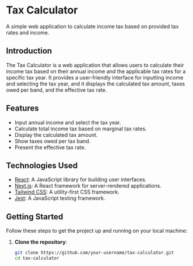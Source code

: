 # Tax Calculator

A simple web application to calculate income tax based on provided tax rates and income.

## Introduction

The Tax Calculator is a web application that allows users to calculate their income tax based on their annual income and the applicable tax rates for a specific tax year. It provides a user-friendly interface for inputting income and selecting the tax year, and it displays the calculated tax amount, taxes owed per band, and the effective tax rate.

## Features

- Input annual income and select the tax year.
- Calculate total income tax based on marginal tax rates.
- Display the calculated tax amount.
- Show taxes owed per tax band.
- Present the effective tax rate.

## Technologies Used

- [React](https://reactjs.org/): A JavaScript library for building user interfaces.
- [Next.js](https://nextjs.org/): A React framework for server-rendered applications.
- [Tailwind CSS](https://tailwindcss.com/): A utility-first CSS framework.
- [Jest](https://jestjs.io/): A JavaScript testing framework.

## Getting Started

Follow these steps to get the project up and running on your local machine:

1. **Clone the repository**:

   ```bash
   git clone https://github.com/your-username/tax-calculator.git
   cd tax-calculator
